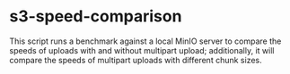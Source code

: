# s3-speed-comparison

This script runs a benchmark against a local MinIO server to compare the speeds
of uploads with and without multipart upload; additionally, it will compare the
speeds of multipart uploads with different chunk sizes.
